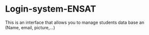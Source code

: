 # Login-system-ENSAT
This is an interface that allows you to manage students data base an  (Name, email, picture,...)
